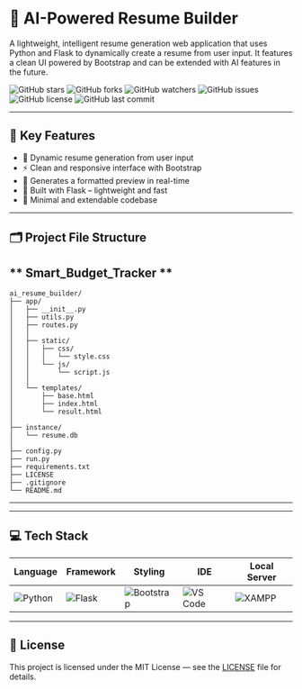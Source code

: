 # 🧠 AI-Powered Resume Builder

A lightweight, intelligent resume generation web application that uses Python and Flask to dynamically create a resume from user input. It features a clean UI powered by Bootstrap and can be extended with AI features in the future.

![GitHub stars](https://img.shields.io/github/stars/alaminO8islam/ai_resume_builder?style=flat-square)
![GitHub forks](https://img.shields.io/github/forks/alaminO8islam/ai_resume_builder?style=flat-square)
![GitHub watchers](https://img.shields.io/github/watchers/alaminO8islam/ai_resume_builder?style=flat-square)
![GitHub issues](https://img.shields.io/github/issues/alaminO8islam/ai_resume_builder?style=flat-square)
![GitHub license](https://img.shields.io/github/license/alaminO8islam/ai_resume_builder?style=flat-square)
![GitHub last commit](https://img.shields.io/github/last-commit/alaminO8islam/ai_resume_builder?style=flat-square)

---

## 🚀 Key Features

- 📝 Dynamic resume generation from user input
- ⚡ Clean and responsive interface with Bootstrap
- 📄 Generates a formatted preview in real-time
- 🧠 Built with Flask – lightweight and fast
- 🎯 Minimal and extendable codebase

---

## 🗂️ Project File Structure
** Smart_Budget_Tracker **
---
```
ai_resume_builder/  
├── app/                       
│   ├── __init__.py            
│   ├── utils.py              
│   ├── routes.py              
│   │
│   ├── static/                
│   │   ├── css/
│   │   │   └── style.css      
│   │   └── js/
│   │       └── script.js      
│   │
│   └── templates/             
│       ├── base.html          
│       ├── index.html         
│       └── result.html     
│
├── instance/
│   └── resume.db              
│
├── config.py                  
├── run.py                     
├── requirements.txt           
├── LICENSE                    
├── .gitignore                 
└── README.md 
```
---


---

## 💻 Tech Stack

| Language | Framework | Styling | IDE | Local Server |
|----------|-----------|---------|-----|---------------|
| ![Python](https://img.shields.io/badge/python-3776AB?style=for-the-badge&logo=python&logoColor=white) | ![Flask](https://img.shields.io/badge/flask-000000?style=for-the-badge&logo=flask&logoColor=white) | ![Bootstrap](https://img.shields.io/badge/bootstrap-563D7C?style=for-the-badge&logo=bootstrap&logoColor=white) | ![VS Code](https://img.shields.io/badge/VS_Code-007ACC?style=for-the-badge&logo=visual-studio-code&logoColor=white) | ![XAMPP](https://img.shields.io/badge/xampp-FB7A24?style=for-the-badge&logo=xampp&logoColor=white) |

---

## 📜 License

This project is licensed under the MIT License — see the [LICENSE](LICENSE) file for details.
